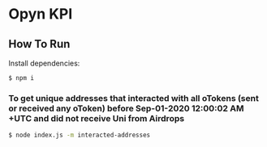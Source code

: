 # Opyn KPI

## How To Run

Install dependencies:
```
$ npm i
```

### To get unique addresses that interacted with all oTokens (sent or received any oToken) before Sep-01-2020 12:00:02 AM +UTC and did not receive Uni from Airdrops

```bash
$ node index.js -m interacted-addresses
```
